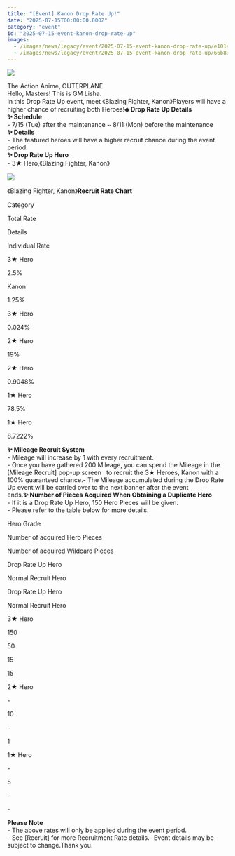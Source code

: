 ```yaml
---
title: "[Event] Kanon Drop Rate Up!"
date: "2025-07-15T00:00:00.000Z"
category: "event"
id: "2025-07-15-event-kanon-drop-rate-up"
images:
  - /images/news/legacy/event/2025-07-15-event-kanon-drop-rate-up/e10142f4a3ed4affb904a1f11272d114.webp
  - /images/news/legacy/event/2025-07-15-event-kanon-drop-rate-up/66b834cf726c4c2c8fe99c4b598a3ac6.webp
---
```


![](/images/news/legacy/event/2025-07-15-event-kanon-drop-rate-up/e10142f4a3ed4affb904a1f11272d114.webp)  
  

The Action Anime, OUTERPLANE  
Hello, Masters! This is GM Lisha.  
In this Drop Rate Up event, meet 《Blazing Fighter, Kanon》Players will have a higher chance of recruiting both Heroes!**◈ Drop Rate Up Details**  
**✨ Schedule**  
\- 7/15 (Tue) after the maintenance ~ 8/11 (Mon) before the maintenance  
**✨ Details**  
\- The featured heroes will have a higher recruit chance during the event period.  
**✨ Drop Rate Up Hero**  
\- 3★ Hero,《Blazing Fighter, Kanon》

![](/images/news/legacy/event/2025-07-15-event-kanon-drop-rate-up/66b834cf726c4c2c8fe99c4b598a3ac6.webp)  

《Blazing Fighter, Kanon》**Recruit Rate Chart**

Category

Total Rate

Details

Individual Rate

3★ Hero

2.5%

Kanon  

1.25%

3★ Hero

0.024%  

2★ Hero

19%

2★ Hero

0.9048%  

1★ Hero

78.5%

1★ Hero

8.7222%  

**✨ Mileage Recruit System**  
\- Mileage will increase by 1 with every recruitment.  
\- Once you have gathered 200 Mileage, you can spend the Mileage in the \[Mileage Recruit\] pop-up screen   to recruit the 3★ Heroes, Kanon with a 100% guaranteed chance.- The Mileage accumulated during the Drop Rate Up event will be carried over to the next banner after the event ends.**✨ Number of Pieces Acquired When Obtaining a Duplicate Hero**  
\- If it is a Drop Rate Up Hero, 150 Hero Pieces will be given.  
\- Please refer to the table below for more details. 

Hero Grade

Number of acquired Hero Pieces

Number of acquired Wildcard Pieces

Drop Rate Up Hero

Normal Recruit Hero

Drop Rate Up Hero

Normal Recruit Hero

3★ Hero

150

50

15

15

2★ Hero

\-

10

\-

1

1★ Hero

\-

5

\-

\-

**Please Note**  
\- The above rates will only be applied during the event period.  
\- See \[Recruit\] for more Recruitment Rate details.- Event details may be subject to change.Thank you.
